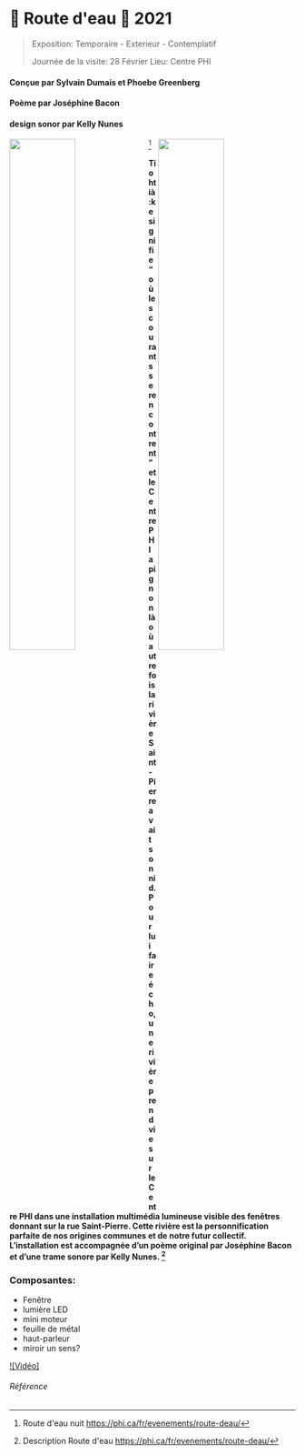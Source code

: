 # 🌊 Route d'eau 🌊 2021
> Exposition: Temporaire - Exterieur - Contemplatif
> 
> Journée de la visite: 28 Février
> Lieu: Centre PHI
#### Conçue par Sylvain Dumais et Phoebe Greenberg
#### Poème par Joséphine Bacon
#### design sonor par Kelly Nunes

[^1]<img  width="48%" align="left" src="https://github.com/S0hda/H23_V13_inspirations_MENG/blob/main/visite_Individuel/Média/route_deau_nuit.jpg">
<img  width="48%" align="right" src="https://github.com/S0hda/H23_V13_inspirations_MENG/blob/main/visite_Individuel/Média/route_deau_jour.png">

#### Tiohtià:ke signifie “où les courants se rencontrent” et le Centre PHI a pignon là où autrefois la rivière Saint-Pierre avait son nid. Pour lui faire écho, une rivière prend vie sur le Centre PHI dans une installation multimédia lumineuse visible des fenêtres donnant sur la rue Saint-Pierre. Cette rivière est la personnification parfaite de nos origines communes et de notre futur collectif. L’installation est accompagnée d’un poème original par Joséphine Bacon et d’une trame sonore par Kelly Nunes. [^2]

### Composantes: 
- Fenêtre
- lumière LED
- mini moteur
- feuille de métal
- haut-parleur
- miroir un sens?

[![Vidéo]](https://youtube.com/shorts/iU3KPYCi2u4)

###### Référence
[^1]: Route d'eau nuit https://phi.ca/fr/evenements/route-deau/
[^2]: Description Route d'eau https://phi.ca/fr/evenements/route-deau/

